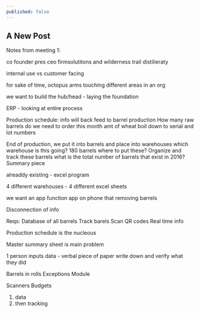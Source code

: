 ```yaml
---
published: false
---
```

## A New Post
Notes from meeting 1:


co founder pres ceo firmsolutitons and wilderness trail distilieraty

internal use vs customer facing

for sake of time, octopus arms touching different areas in an org

we want to build the hub/head - laying the foundation 

ERP - looking at entire process

Production schedule:
info will back feed to barrel production
How many raw barrels do we need to order this month
amt of wheat
boil down to serial and lot numbers

End of production, we put it into barrels and place into warehouses
which warehouse is this going? 180 barrels where to put these? 
Organize and track these barrels
what is the total number of barrels that exist in 2016? 
Summary piece

alreaddy existing - excel program

4 different warehouses - 4 different excel sheets

we want an app function
app on phone that removing barrels

Disconnection of info

Reqs: 
Database of all barrels
Track barels
Scan QR codes
Real time info

Production schedule is the nucleous

Master summary sheet is main problem

1 person inputs data - verbal piece of paper
write down and verify what they did

Barrels in rolls
Exceptions Module

Scanners Budgets

1) data 
2) then tracking
